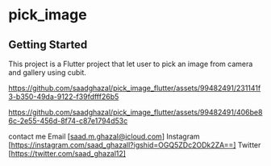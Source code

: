 # pick_image

## Getting Started

This project is a Flutter project that let user to pick an image from camera and
gallery using cubit.




https://github.com/saadghazal/pick_image_flutter/assets/99482491/231141f3-b350-49da-9122-f39fdfff26b5



https://github.com/saadghazal/pick_image_flutter/assets/99482491/406be86c-2e55-456d-8f74-c87e1794d53c




contact me
Email [saad.m.ghazal@icloud.com]
Instagram [https://instagram.com/saad_ghazall?igshid=OGQ5ZDc2ODk2ZA==]
Twitter [https://twitter.com/saad_ghazal12]


